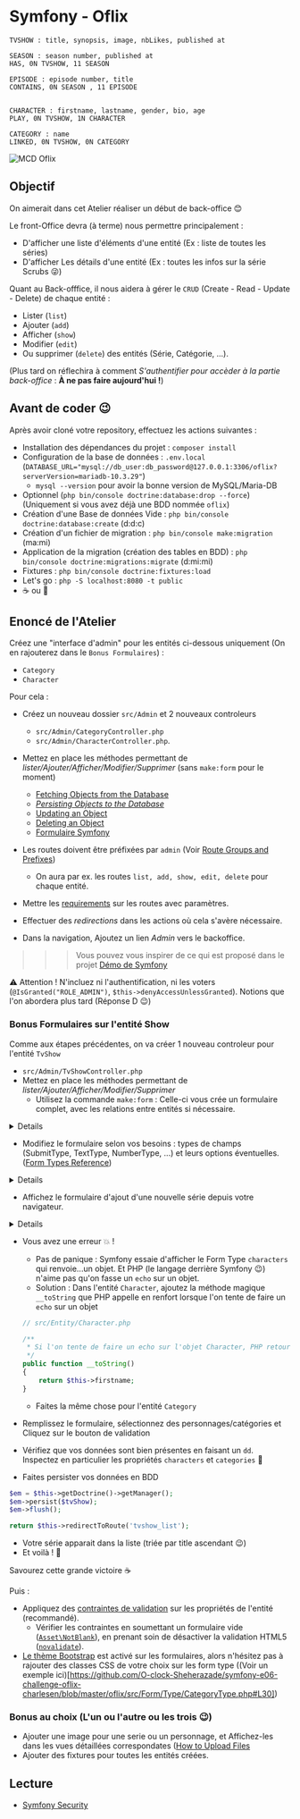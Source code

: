 # Symfony - Oflix

```
TVSHOW : title, synopsis, image, nbLikes, published at

SEASON : season number, published at
HAS, 0N TVSHOW, 11 SEASON

EPISODE : episode number, title
CONTAINS, 0N SEASON , 11 EPISODE


CHARACTER : firstname, lastname, gender, bio, age
PLAY, 0N TVSHOW, 1N CHARACTER

CATEGORY : name
LINKED, 0N TVSHOW, 0N CATEGORY
```

![MCD Oflix](https://github.com/O-clock-Sheherazade/symfony-e07-challenge-manytomany/blob/main/mcd_mld_oflix.PNG)

## Objectif

On aimerait dans cet Atelier réaliser un début de back-office 😊

Le front-Office devra (à terme) nous permettre principalement :

- D'afficher une liste d'éléments d'une entité (Ex : liste de toutes les séries)
- D'afficher Les détails d'une entité (Ex : toutes les infos sur la série Scrubs 😜)

Quant au Back-offfice, il nous aidera à gérer le `CRUD` (Create - Read - Update - Delete) de chaque entité :

- Lister (`list`)
- Ajouter (`add`)
- Afficher (`show`)
- Modifier (`edit`)
- Ou supprimer (`delete`) des entités (Série, Catégorie, ...).  

(Plus tard on réflechira à comment _S'authentifier pour accèder à la partie back-office_ : **À ne pas faire aujourd'hui !**)

## Avant de coder :wink:

Après avoir cloné votre repository, effectuez les actions suivantes :

- Installation des dépendances du projet : `composer install`
- Configuration de la base de données : `.env.local` (`DATABASE_URL="mysql://db_user:db_password@127.0.0.1:3306/oflix?serverVersion=mariadb-10.3.29"`)
    - `mysql --version` pour avoir la bonne version de MySQL/Maria-DB
- Optionnel (`php bin/console doctrine:database:drop --force`) (Uniquement si vous avez déjà une BDD nommée `oflix`)
- Création d'une Base de données Vide : `php bin/console doctrine:database:create` (d:d:c)
- Création d'un fichier de migration : `php bin/console make:migration` (ma:mi)
- Application de la migration (création des tables en BDD) : `php bin/console doctrine:migrations:migrate` (d:mi:mi)
- Fixtures : `php bin/console doctrine:fixtures:load`
- Let's go : `php -S localhost:8080 -t public`
- :coffee: ou :tea:

## Enoncé de l'Atelier

Créez une "interface d'admin" pour les entités ci-dessous uniquement (On en rajouterez dans le `Bonus Formulaires`) :  
- `Category`
- `Character`

Pour cela : 
- Créez un nouveau dossier `src/Admin` et 2 nouveaux controleurs 
    - `src/Admin/CategoryController.php`
    - `src/Admin/CharacterController.php`.
- Mettez en place les méthodes permettant de _lister/Ajouter/Afficher/Modifier/Supprimer_ (sans `make:form` pour le moment)
    - [Fetching Objects from the Database](https://symfony.com/doc/current/doctrine.html#fetching-objects-from-the-database)
    - [_Persisting Objects to the Database_](https://symfony.com/doc/current/doctrine.html#persisting-objects-to-the-database)
    - [Updating an Object](https://symfony.com/doc/current/doctrine.html#updating-an-object)
    - [Deleting an Object](https://symfony.com/doc/current/doctrine.html#deleting-an-object) 
    - [Formulaire Symfony](https://symfony.com/doc/current/forms.html)
- Les routes doivent être préfixées par `admin` (Voir [Route Groups and Prefixes](https://symfony.com/doc/current/routing.html#route-groups-and-prefixes))
    - On aura par ex. les routes `list, add, show, edit, delete` pour chaque entité.
- Mettre les [requirements](https://symfony.com/doc/current/routing.html#parameters-validation) sur les routes avec paramètres.
- Effectuer des *redirections* dans les actions où cela s'avère nécessaire.

- Dans la navigation, Ajoutez un lien _Admin_ vers le backoffice.

>>> Vous pouvez vous inspirer de ce qui est proposé dans le projet [Démo de Symfony](https://github.com/symfony/demo/blob/main/src/Controller/Admin/BlogController.php)

:warning: Attention ! N'incluez ni l'authentification, ni les voters (`@IsGranted("ROLE_ADMIN")`, `$this->denyAccessUnlessGranted`). Notions que l'on abordera plus tard (Réponse D :wink:)

### Bonus Formulaires sur l'entité Show

Comme aux étapes précédentes, on va créer 1 nouveau controleur pour l'entité `TvShow`
- `src/Admin/TvShowController.php`
- Mettez en place les méthodes permettant de _lister/Ajouter/Afficher/Modifier/Supprimer_
    - Utilisez la commande `make:form` : Celle-ci vous crée un formulaire complet, avec les relations entre entités si nécessaire. 

<details>

```bash
php bin/console make:form TvShow

 The name of Entity or fully qualified model class name that the new form will be bound to (empty for none):
 > TvShow
```
```php
// src/Form/TvShowType
public function buildForm(FormBuilderInterface $builder, array $options)
{
    $builder
        ->add('title')
        ->add('synopsis')
        ->add('image')
        ->add('nbLikes')
        ->add('publishedAt')
        ->add('createdAt')
        ->add('updatedAt')
        ->add('characters')
        ->add('categories')
        ->add('save', SubmitType::class, [
                'label' => 'Valider',
        ]);
}
```
</details>

- Modifiez le formulaire selon vos besoins : types de champs (SubmitType, TextType, NumberType, ...) et leurs options éventuelles. ([Form Types Reference](https://symfony.com/doc/current/reference/forms/types.html))

<details>

```php
    // ...
        ->add('save', SubmitType::class, [
            'label' => 'Valider',
        ]);
}
```
</details>

- Affichez le formulaire d'ajout d'une nouvelle série depuis votre navigateur.

<details>

```php
/**
 * Ajout d'une nouvelle série
 * 
 * URL : /tvshow/add
 *
 * @Route("/add", name="add")
 * 
 * @return void
 */
public function add(Request $request)
{
    $tvShow = new TvShow();

    $form = $this->createForm(TvShowType::class, $tvShow);

    $form->handleRequest($request);

    if ($form->isSubmitted() && $form->isValid()) {
        dd($tvShow);
    }

    return $this->render('tvshow/add.html.twig', [
        'form' => $form->createView()
    ]);
}
```

</details>

- Vous avez une erreur :boom: !
    - Pas de panique : Symfony essaie d'afficher le Form Type `characters` qui renvoie...un objet. Et PHP (le langage derrière Symfony :wink:) n'aime pas qu'on fasse un `echo` sur un objet.
    - Solution : Dans l'entité `Character`, ajoutez la méthode magique `__toString` que PHP appelle en renfort lorsque l'on tente de faire un `echo` sur un objet
    
    ```php
    // src/Entity/Character.php

    /**
     * Si l'on tente de faire un echo sur l'objet Character, PHP retournera la valeur du prénom
     */
    public function __toString()
    {
        return $this->firstname;
    }
    ```
    - Faites la même chose pour l'entité `Category`

- Remplissez le formulaire, sélectionnez des personnages/catégories et Cliquez sur le bouton de validation
- Vérifiez que vos données sont bien présentes en faisant un `dd`. Inspectez en particulier les propriétés `characters` et `categories` :tada:
- Faites persister vos données en BDD

```php
$em = $this->getDoctrine()->getManager();
$em->persist($tvShow);
$em->flush();

return $this->redirectToRoute('tvshow_list');
```
- Votre série apparait dans la liste (triée par title ascendant :wink:)
- Et voilà ! :tada: 

Savourez cette grande victoire :coffee:

Puis : 

- Appliquez des [contraintes de validation](https://symfony.com/doc/current/reference/constraints.html) sur les propriétés de l'entité (recommandé).
    - Vérifier les contraintes en soumettant un formulaire vide ([`Asset\NotBlank`](https://symfony.com/doc/current/reference/constraints/NotBlank.html)), en prenant soin de désactiver la validation HTML5 ([`novalidate`](https://symfony.com/doc/current/forms.html#client-side-html-validation)).
- [Le thème Bootstrap](https://symfony.com/doc/current/form/bootstrap5.html) est activé sur les formulaires, alors n'hésitez pas à rajouter des classes CSS de votre choix sur les form type ((Voir un exemple ici)[https://github.com/O-clock-Sheherazade/symfony-e06-challenge-oflix-charlesen/blob/master/oflix/src/Form/Type/CategoryType.php#L30])

### Bonus au choix (L'un ou l'autre ou les trois :wink:)

- Ajouter une image pour une serie ou un personnage, et Affichez-les dans les vues détaillées correspondates ([How to Upload Files
](https://symfony.com/doc/current/controller/upload_file.html)
- Ajouter des fixtures pour toutes les entités créées.

## Lecture
- [Symfony Security](https://symfony.com/doc/current/security.html)